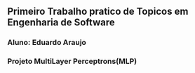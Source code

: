 ## Primeiro Trabalho pratico de Topicos em Engenharia de Software

### Aluno: Eduardo Araujo 
### Projeto MultiLayer Perceptrons(MLP)
